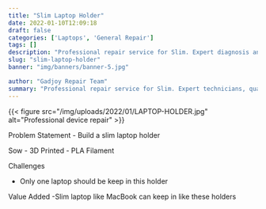 ```yaml
---
title: "Slim Laptop Holder"
date: 2022-01-10T12:09:18
draft: false
categories: ['Laptops', 'General Repair']
tags: []
description: "Professional repair service for Slim. Expert diagnosis and quality repairs in Bangalore."
slug: "slim-laptop-holder"
banner: "img/banners/banner-5.jpg"

author: "Gadjoy Repair Team"
summary: "Professional repair service for Slim. Expert technicians, quality parts, warranty included."
---
```


{{< figure src="/img/uploads/2022/01/LAPTOP-HOLDER.jpg" alt="Professional device repair" >}}

Problem Statement - Build a slim laptop holder

Sow - 3D Printed - PLA Filament

Challenges

- Only one laptop should be keep in this holder

Value Added -Slim laptop like MacBook can keep in like these holders
